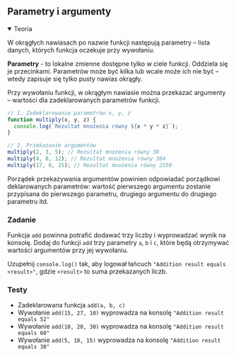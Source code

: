 ## Parametry i argumenty

<details open>
  <summary>Teoria</summary> 

W okrągłych nawiasach po nazwie funkcji następują parametry – lista danych, których funkcja oczekuje przy wywołaniu.

**Parametry** - to lokalne zmienne dostępne tylko w ciele funkcji. Oddziela się je przecinkami. Parametrów może być kilka lub wcale może ich nie być – wtedy zapisuje się tylko pusty nawias okrągły.

Przy wywołaniu funkcji, w okrągłym nawiasie można przekazać argumenty – wartości dla zadeklarowanych parametrów funkcji.

```js
// 1. Zadeklarowanie parametrów x, y, z 
function multiply(x, y, z) {
  console.log(`Rezultat mnożenia równy ${x * y * z}`);
}

// 2. Przekazanie argumentów
multiply(2, 3, 5); // Rezultat mnożenia równy 30 
multiply(4, 8, 12); // Rezultat mnożenia równy 384 
multiply(17, 6, 25); // Rezultat mnożenia równy 2550 
```

Porządek przekazywania argumentów powinien odpowiadać porządkowi deklarowanych parametrów: wartość pierwszego argumentu zostanie przypisana do pierwszego parametru, drugiego argumentu do drugiego parametru itd.

 </details>

<h3 class="task">Zadanie</h3> 

Funkcja `add` powinna potrafić dodawać trzy liczby i wyprowadzać wynik na konsolę. Dodaj do funkcji `add` trzy parametry `a`, `b` i `c`, które będą otrzymywać wartości argumentów przy jej wywołaniu.

Uzupełnij `console.log()` tak, aby logował łańcuch
`"Addition result equals <result>"`, gdzie `<result>` to suma przekazanych liczb. 

<h3 class="test">Testy</h3> 

- Zadeklarowana funkcja `add(a, b, c)` 
- Wywołanie `add(15, 27, 10)` wyprowadza na konsolę `"Addition result equals 52"` 
- Wywołanie `add(10, 20, 30)` wyprowadza na konsolę `"Addition result equals 60"` 
- Wywołanie `add(5, 10, 15)` wyprowadza na konsolę `"Addition result equals 30"` 
